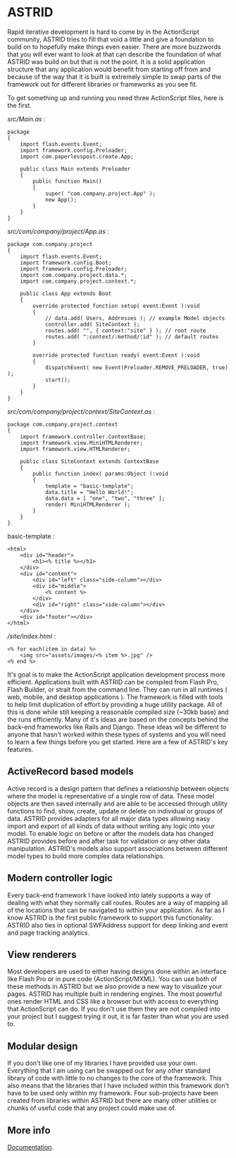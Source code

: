 ASTRID
===
Rapid iterative development is hard to come by in the ActionScript community, ASTRID tries to fill that void a little and give a foundation to build on to hopefully make things even easier. There are more buzzwords that you will ever want to look at that can describe the foundation of what ASTRID was build on but that is not the point. It is a solid application structure that any application would benefit from starting off from and because of the way that it is built is extremely simple to swap parts of the framework out for different libraries or frameworks as you see fit. 

To get something up and running you need three ActionScript files, here is the first. 

_src/Main.as_ :

	package
	{
		import flash.events.Event;
		import framework.config.Preloader;
		import com.paperlesspost.create.App;

		public class Main extends Preloader
		{
			public function Main()
			{
				super( "com.company.project.App" );
				new App();
			}
		}
	}


_src/com/company/project/App.as_ :

	package com.company.project
	{
		import flash.events.Event;
		import framework.config.Boot;
		import framework.config.Preloader;
		import com.company.project.data.*;
		import com.company.project.context.*;

		public class App extends Boot
		{
			override protected function setup( event:Event ):void
			{
				// data.add( Users, Addresses ); // example Model objects
				controller.add( SiteContext ); 
				routes.add( "", { context:"site" } ); // root route
				routes.add( ":context/:method/:id" ); // default routes
			}

			override protected function ready( event:Event ):void
			{
				dispatchEvent( new Event(Preloader.REMOVE_PRELOADER, true) );
				start();
			}
		}
	}


_src/com/company/project/context/SiteContext.as_ :

	package com.company.project.context
	{
		import framework.controller.ContextBase;
		import framework.view.MiniHTMLRenderer;
		import framework.view.HTMLRenderer;
	
		public class SiteContext extends ContextBase
		{
			public function index( params:Object ):void
			{
				template = "basic-template";
				data.title = "Hello World!";
				data.data = [ "one", "two", "three" ];
				render( MiniHTMLRenderer );
			}
		}
	}


basic-template :

	<html>
		<div id="header">
			<h1><% title %></h1>
		</div>
		<div id="content">
			<div id="left" class="side-column"></div>
			<div id="middle">
				<% content %>
			</div>
			<div id="right" class="side-column"></div>
		</div>
		<div id="footer"></div>
	</html>


_/site/index.html_ :

	<% for each(item in data) %>
		<img src="assets/images/<% item %>.jpg" />
	<% end %>


It's goal is to make the ActionScript application development process more efficient. Applications built with ASTRID can be compiled from Flash Pro, Flash Builder, or strait from the command line. They can run in all runtimes ( web, mobile, and desktop applications ). The framework is filled with tools to help limit duplication of effort by providing a huge utility package. All of this is done while still keeping a reasonable compiled size (~30kb base) and the runs efficiently.
Many of it's ideas are based on the concepts behind the back-end frameworks like Rails and Django. These ideas will be different to anyone that hasn't worked within these types of systems and you will need to learn a few things before you get started. Here are a few of ASTRID's key features.



ActiveRecord based models
---
Active record is a design pattern that defines a relationship between objects where the model is representative of a single row of data. These model objects are then saved internally and are able to be accessed through utility functions to find, show, create, update or delete on individual or groups of data. ASTRID provides adapters for all major data types allowing easy import and export of all kinds of data without writing any logic into your model. To enable logic on before or after the models data has changed ASTRID provides before and after task for validation or any other data manipulation. ASTRID's models also support associations between different model types to build more complex data relationships.

Modern controller logic
---
Every back-end framework I have looked into lately supports a way of dealing with what they normally call routes. Routes are a way of mapping all of the locations that can be navigated to within your application. As far as I know ASTRID is the first public framework to support this functionality. ASTRID also ties in optional SWFAddress support for deep linking and event and page tracking analytics.

View renderers
---
Most developers are used to either having designs done within an interface like Flash Pro or in pure code (ActionScript/MXML). You can use both of these methods in ASTRID but we also provide a new way to visualize your pages. ASTRID has multiple built in rendering engines. The most powerful ones render HTML and CSS like a browser but with access to everything that ActionScript can do. If you don't use them they are not compiled into your project but I suggest trying it out, it is far faster than what you are used to.

Modular design
---
If you don't like one of my libraries I have provided use your own. Everything that I am using can be swapped out for any other standard library of code with little to no changes to the core of the framework. This also means that the libraries that I have included within this framework don't have to be used only within my framework. Four sub-projects have been created from libraries within ASTRID but there are many other utilities or chunks of useful code that any project could make use of.

More info
---
[Documentation](http://motionandcolor.com/projects/ASTRID).
